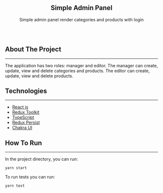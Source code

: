 <p align="center">

  <h2 align="center">Simple Admin Panel</h2>
  <p align="center">
    Simple admin panel render categories and products with login
    <br />
  </p>
</p>
    <br />
    <br />

## About The Project

---

The application has two roles: manager and editor.
The manager can create, update, view and delete categories and products.
The editor can create, update, view and delete products.

## Technologies

---

- [React js](https://reactjs.org/)
- [Redux Toolkit](https://redux-toolkit.js.org/)
- [TypeScript](https://www.typescriptlang.org/)
- [Redux Persist](https://github.com/rt2zz/redux-persist)
- [Chakra UI](https://chakra-ui.com/)

## How To Run

---

In the project directory, you can run:

`yarn start`

To run tests you can run:

`yarn test`

